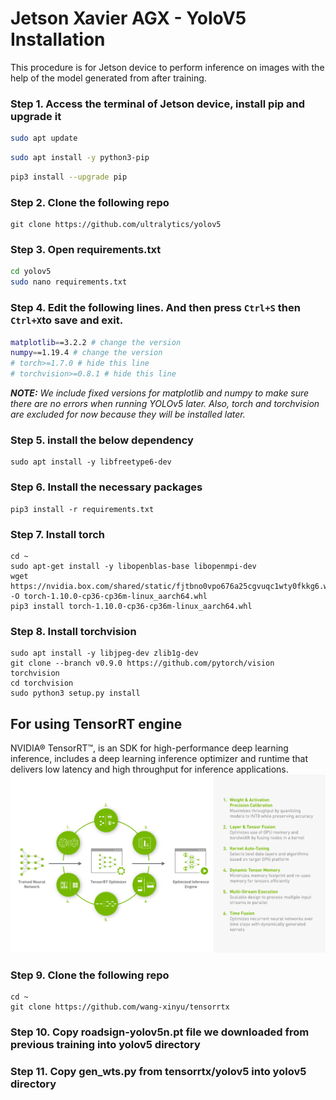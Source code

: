 # Jetson Xavier AGX - YoloV5 Installation

This procedure is for Jetson device to perform inference on images with the help of the model generated from after training.

### Step 1. Access the terminal of Jetson device, install pip and upgrade it
```bash
sudo apt update
```
```bash
sudo apt install -y python3-pip
```
```bash
pip3 install --upgrade pip
```

### Step 2. Clone the following repo
```
git clone https://github.com/ultralytics/yolov5
```

### Step 3. Open requirements.txt
```bash
cd yolov5
sudo nano requirements.txt
```

### Step 4. Edit the following lines. And then press ```Ctrl+S``` then ```Ctrl+X```to save and exit.
```bash
matplotlib==3.2.2 # change the version
numpy==1.19.4 # change the version
# torch>=1.7.0 # hide this line
# torchvision>=0.8.1 # hide this line
```
___NOTE:___ _We include fixed versions for matplotlib and numpy to make sure there are no errors when running YOLOv5 later. Also, torch and torchvision are excluded for now because they will be installed later._

### Step 5. install the below dependency
```
sudo apt install -y libfreetype6-dev
```

### Step 6. Install the necessary packages
```
pip3 install -r requirements.txt
```

### Step 7. Install torch
```
cd ~
sudo apt-get install -y libopenblas-base libopenmpi-dev
wget https://nvidia.box.com/shared/static/fjtbno0vpo676a25cgvuqc1wty0fkkg6.whl -O torch-1.10.0-cp36-cp36m-linux_aarch64.whl
pip3 install torch-1.10.0-cp36-cp36m-linux_aarch64.whl
```

### Step 8. Install torchvision
```
sudo apt install -y libjpeg-dev zlib1g-dev
git clone --branch v0.9.0 https://github.com/pytorch/vision torchvision
cd torchvision
sudo python3 setup.py install 
```
## For using TensorRT engine 

NVIDIA® TensorRT™, is an SDK for high-performance deep learning inference, includes a deep learning inference optimizer and runtime that delivers low latency and high throughput for inference applications.
![1](https://github.com/syedmohiuddinzia/JetsonXavierAGX-InstallationYoloV5/blob/main/Installation/1.svg)

### Step 9. Clone the following repo
```
cd ~
git clone https://github.com/wang-xinyu/tensorrtx
```
### Step 10. Copy roadsign-yolov5n.pt file we downloaded from previous training into yolov5 directory

### Step 11. Copy gen_wts.py from tensorrtx/yolov5 into yolov5 directory

